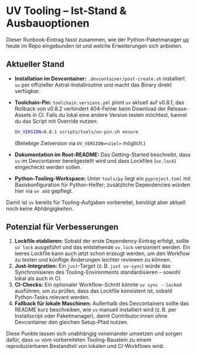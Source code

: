 # UV Tooling – Ist-Stand & Ausbauoptionen

Dieser Runbook-Eintrag fasst zusammen, wie der Python-Paketmanager
[uv](https://docs.astral.sh/uv/) heute im Repo eingebunden ist und welche
Erweiterungen sich anbieten.

## Aktueller Stand

- **Installation im Devcontainer:** `.devcontainer/post-create.sh` installiert `uv`
  per offizieller Astral-Installroutine und macht das Binary direkt verfügbar.
- **Toolchain-Pin:** `toolchain.versions.yml` pinnt `uv` aktuell auf v0.8.1; das
  Rollback von v0.8.2 verhindert 404-Fehler beim Download der Release-Assets in
  CI. Falls du lokal eine andere Version testen möchtest, kannst du das Script
  mit Override nutzen:

  ```bash
  UV_VERSION=0.8.1 scripts/tools/uv-pin.sh ensure
  ```

  (Beliebige Zielversion via `UV_VERSION=<ziel>` möglich.)
- **Dokumentation im Root-README:** Das Getting-Started beschreibt, dass `uv`
  im Devcontainer bereitgestellt wird und dass Lockfiles (`uv.lock`) eingecheckt
  werden sollen.
- **Python-Tooling-Workspace:** Unter `tools/py` liegt ein `pyproject.toml` mit
  Basiskonfiguration für Python-Helfer; zusätzliche Dependencies würden hier via
  `uv add` gepflegt.

Damit ist `uv` bereits für Tooling-Aufgaben vorbereitet, benötigt aber aktuell
noch keine Abhängigkeiten.

## Potenzial für Verbesserungen

1. **Lockfile etablieren:** Sobald der erste Dependency-Eintrag erfolgt, sollte
   `uv lock` ausgeführt und das entstehende `uv.lock` versioniert werden. Ein
   leeres Lockfile kann auch jetzt schon erzeugt werden, um den Workflow zu
   testen und künftige Änderungen leichter reviewen zu können.
2. **Just-Integration:** Ein `just`-Target (z. B. `just uv-sync`) würde das
   Synchronisieren des Tooling-Environments standardisieren – sowohl lokal als
   auch in CI.
3. **CI-Checks:** Ein optionaler Workflow-Schritt könnte `uv sync --locked`
   ausführen, um zu prüfen, dass das Lockfile konsistent ist, sobald Python-Tasks
   relevant werden.
4. **Fallback für lokale Maschinen:** Außerhalb des Devcontainers sollte das
   README kurz beschreiben, wie `uv` manuell installiert wird (z. B. per
   Installscript oder Paketmanager), damit Contributor:innen ohne Devcontainer
   den gleichen Setup-Pfad nutzen.

Diese Punkte lassen sich unabhängig voneinander umsetzen und sorgen dafür, dass
`uv` vom vorbereiteten Tooling-Baustein zu einem reproduzierbaren Bestandteil
von lokalen und CI-Workflows wird.
